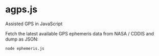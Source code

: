 # agps.js

Assisted GPS in JavaScript

Fetch the latest available GPS ephemeris data from NASA / CDDIS and dump as JSON:

```
node ephemeris.js
```
